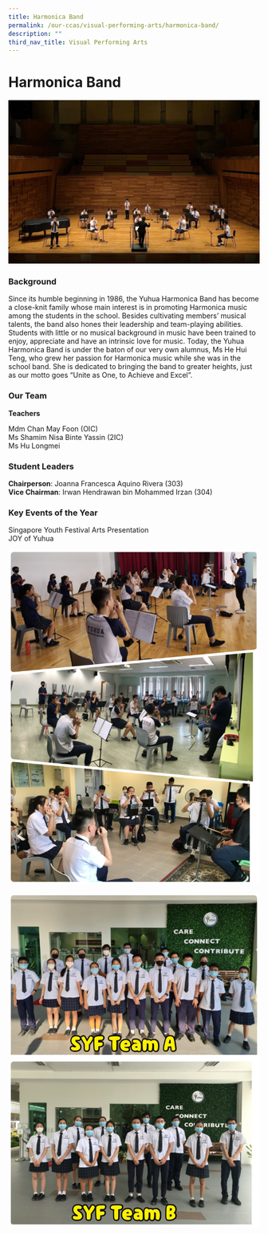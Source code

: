 ```yaml
---
title: Harmonica Band
permalink: /our-ccas/visual-performing-arts/harmonica-band/
description: ""
third_nav_title: Visual Performing Arts
---
```

# **Harmonica Band**

![](/images/hb.jpg)

### Background
Since its humble beginning in 1986, the Yuhua Harmonica Band has become a close-knit family whose main interest is in promoting Harmonica music among the students in the school. Besides cultivating members’ musical talents, the band also hones their leadership and team-playing abilities. Students with little or no musical background in music have been trained to enjoy, appreciate and have an intrinsic love for music.
Today, the Yuhua Harmonica Band is under the baton of our very own alumnus, Ms He Hui Teng, who grew her passion for Harmonica music while she was in the school band. She is dedicated to bringing the band to greater heights, just as our motto goes “Unite as One, to Achieve and Excel”.

### Our Team

**Teachers**

Mdm Chan May Foon (OIC)   
Ms Shamim Nisa Binte Yassin (2IC)   
Ms Hu Longmei

### Student Leaders
**Chairperson**: Joanna Francesca Aquino Rivera (303)  
**Vice Chairman**: Irwan Hendrawan bin Mohammed Irzan (304)  

### Key Events of the Year

Singapore Youth Festival Arts Presentation  
JOY of Yuhua

![](/images/SYF%20Rehearsals.jpg)

![](/images/SYF%20Teams.jpg)